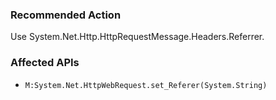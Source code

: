 ### Recommended Action
Use System.Net.Http.HttpRequestMessage.Headers.Referrer.

### Affected APIs
* `M:System.Net.HttpWebRequest.set_Referer(System.String)`
